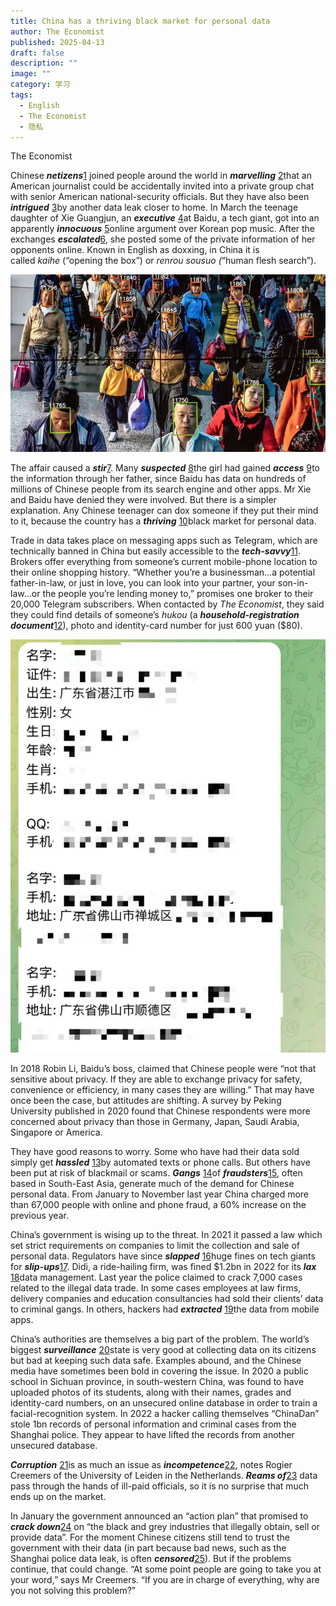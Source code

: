 ```yaml
---
title: China has a thriving black market for personal data
author: The Economist
published: 2025-04-13
draft: false
description: ""
image: ""
category: 学习
tags:
  - English
  - The Economist
  - 隐私
---
```


The Economist

Chinese **_netizens_**[1](#99308698-5ec3-4389-bd65-579d5f18cf09) joined people around the world in **_marvelling_** [2](#9834d333-9dd7-4a14-bb66-7db6d29759ea)that an American journalist could be accidentally invited into a private group chat with senior American national-security officials. But they have also been **_intrigued_** [3](#c8f89059-40c5-4bca-b0c2-3065742774ea)by another data leak closer to home. In March the teenage daughter of Xie Guangjun, an **_executive_** [4](#da56d07b-3fbf-4319-a933-b78adfdc6129)at Baidu, a tech giant, got into an apparently **_innocuous_** [5](#a02a5991-99aa-4cdf-8440-8ccf1d4cd36d)online argument over Korean pop music. After the exchanges **_escalated_**[6](#fb3fa483-6885-4236-8fd6-a6bcd78ae334), she posted some of the private information of her opponents online. Known in English as doxxing, in China it is called _kaihe_ (“opening the box”) or _renrou sousuo (_“human flesh search”).

![](images/image-17.png)

The affair caused a **_stir_**[7](#9cfb267c-7ffa-4f84-bf73-9ab21e3b4d9b). Many **_suspected_** [8](#04544c7a-af33-47ab-ba28-c6711822b3fe)the girl had gained **_access_** [9](#79442d88-114f-4e4f-91cf-b537038d77ba)to the information through her father, since Baidu has data on hundreds of millions of Chinese people from its search engine and other apps. Mr Xie and Baidu have denied they were involved. But there is a simpler explanation. Any Chinese teenager can dox someone if they put their mind to it, because the country has a **_thriving_** [10](#32b4b331-8116-4f7b-b176-c3da6e2b5b0e)black market for personal data.

Trade in data takes place on messaging apps such as Telegram, which are technically banned in China but easily accessible to the **_tech-savvy_**[11](#5be56955-f58c-483b-a54f-1fda589a101f). Brokers offer everything from someone’s current mobile-phone location to their online shopping history. “Whether you’re a businessman…a potential father-in-law, or just in love, you can look into your partner, your son-in-law…or the people you’re lending money to,” promises one broker to their 20,000 Telegram subscribers. When contacted by _The Economist_, they said they could find details of someone’s _hukou_ (a **_household-registration document_**[12](#0bffb520-71ff-4478-b90f-cbb42232695c)), photo and identity-card number for just 600 yuan ($80).

![](images/image-19.png)

In 2018 Robin Li, Baidu’s boss, claimed that Chinese people were “not that sensitive about privacy. If they are able to exchange privacy for safety, convenience or efficiency, in many cases they are willing.” That may have once been the case, but attitudes are shifting. A survey by Peking University published in 2020 found that Chinese respondents were more concerned about privacy than those in Germany, Japan, Saudi Arabia, Singapore or America.

They have good reasons to worry. Some who have had their data sold simply get **_hassled_** [13](#efac9a2a-68fd-466b-a6ba-68c02c6b1df5)by automated texts or phone calls. But others have been put at risk of blackmail or scams. **_Gangs_** [14](#1f728e86-35e2-40fb-96f1-af99daf42a04)of **_fraudsters_**[15](#be300700-e8e7-4f99-83fd-5387d451debc), often based in South-East Asia, generate much of the demand for Chinese personal data. From January to November last year China charged more than 67,000 people with online and phone fraud, a 60% increase on the previous year.

China’s government is wising up to the threat. In 2021 it passed a law which set strict requirements on companies to limit the collection and sale of personal data. Regulators have since **_slapped_** [16](#b60df687-9073-4fe4-9aa4-fbb182cf6dd1)huge fines on tech giants for **_slip-ups_**[17](#9c921f87-a2fa-4a18-b786-858fad280f33). Didi, a ride-hailing firm, was fined $1.2bn in 2022 for its **_lax_** [18](#bf581709-4d59-4c80-ac5c-e01fb65cc481)data management. Last year the police claimed to crack 7,000 cases related to the illegal data trade. In some cases employees at law firms, delivery companies and education consultancies had sold their clients’ data to criminal gangs. In others, hackers had **_extracted_** [19](#6f639a55-8caa-48d2-a51d-0eb062527078)the data from mobile apps.

China’s authorities are themselves a big part of the problem. The world’s biggest _**surveillance**_ [20](#3a733643-0395-44f3-8d9a-26924408e21d)state is very good at collecting data on its citizens but bad at keeping such data safe. Examples abound, and the Chinese media have sometimes been bold in covering the issue. In 2020 a public school in Sichuan province, in south-western China, was found to have uploaded photos of its students, along with their names, grades and identity-card numbers, on an unsecured online database in order to train a facial-recognition system. In 2022 a hacker calling themselves “ChinaDan” stole 1bn records of personal information and criminal cases from the Shanghai police. They appear to have lifted the records from another unsecured database.

**_Corruption_** [21](#15727dbd-f157-4e2d-b98c-6b7f2466f993)is as much an issue as **_incompetence_**[22](#ce0512f6-0656-4da6-83de-41dcb215fb26), notes Rogier Creemers of the University of Leiden in the Netherlands. **_Reams of_**[23](#26792e68-3ead-49e2-8b5d-7187b4e31efa) data pass through the hands of ill-paid officials, so it is no surprise that much ends up on the market.

In January the government announced an “action plan” that promised to **_crack down_**[24](#92ee5fe1-ecd0-4853-a03d-3a349ab7fae2) on “the black and grey industries that illegally obtain, sell or provide data”. For the moment Chinese citizens still tend to trust the government with their data (in part because bad news, such as the Shanghai police data leak, is often **_censored_**[25](#6459170d-71fc-4ec3-a96e-2ca8f115cc3e)). But if the problems continue, that could change. “At some point people are going to take you at your word,” says Mr Creemers. “If you are in charge of everything, why are you not solving this problem?”
